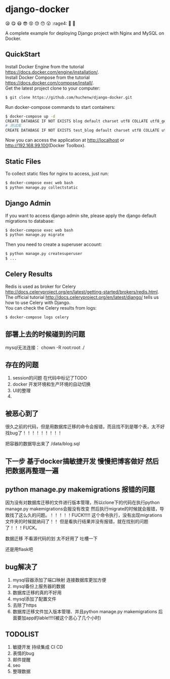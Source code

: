 # django-docker

:sleepy: :yum: :mask: :sunglasses: :dizzy_face: :sweat: :hushed: :open_mouth: :rage4: :speak_no_evil: :baby:

A complete example for deploying Django project with Nginx and MySQL on Docker.

## QuickStart
Install Docker Engine from the tutorial <https://docs.docker.com/engine/installation/>.</br>
Install Docker Compose from the tutorial <https://docs.docker.com/compose/install/>.</br>
Get the latest project clone to your computer:
```bash
$ git clone https://github.com/huchenw/django-docker.git
```
Run docker-compose commands to start containers:
```bash
$ docker-compose up -d
CREATE DATABASE IF NOT EXISTS blog default charset utf8 COLLATE utf8_general_ci;
# 测试库
CREATE DATABASE IF NOT EXISTS test_blog default charset utf8 COLLATE utf8_general_ci;
```



Now you can access the application at <http://localhost> or <http://192.168.99.100>(Docker Toolbox).</br>
## Static Files
To collect static files for nginx to access, just run:
```bash
$ docker-compose exec web bash
$ python manage.py collectstatic
```
## Django Admin
If you want to access django admin site, please apply the django default migrations to database:
```bash
$ docker-compose exec web bash
$ python manage.py migrate

```
Then you need to create a superuser account:
```bash
$ python manage.py createsuperuser
$ ...
```
## Celery Results
Redis is used as broker for Celery <http://docs.celeryproject.org/en/latest/getting-started/brokers/redis.html>.</br>
The official tutorial <http://docs.celeryproject.org/en/latest/django/> tells us how to use Celery with Django.</br>
You can check the Celery results from logs:
```bash
$ docker-compose logs celery
```

## 部署上去的时候碰到的问题
mysql无法连接： chown -R root:root ./


## 存在的问题

1. session的问题 在代码中标记了TODO
2. docker 开发环境和生产环境的自动切换
4. UI的整理
5. 

## 被恶心到了 

很久之前的代码，但是用数据库迁移的命令会报错，而且找不到是哪个表，太不好找bug了！！！！！！！！！

把容器的数据导出来了 /data/blog.sql

## 下一步  基于docker搞敏捷开发 慢慢把博客做好 然后把数据再整理一遍



## python manage.py makemigrations 报错的问题

因为没有对数据库迁移的文件进行版本管理，所以clone下的代码在执行python manage.py makemigrations会报没有改变
然后执行migrate的时候就会报错，导致找了这么久的问题。！！！！！FUCK!!!!!
这个命令执行，没有出现migrations文件夹的时候就纳闷了！！ 但是看执行结果并没有报错，就在找别的问题了！！！FUCK。

数据迁移 不看源代码的划 太不好用了 吐槽一下

还是用flask吧


## bug解决了
1. mysql容器添加了端口映射 连接数据库更加方便
2. mysql备份上服务器的数据
3. 数据库迁移的真的不好用
4. mysql添加了配置文件
5. 去除了https
6. 数据库迁移文件加入版本管理、并且python manage.py makemigrations 后面要加app的lable!!!!(被这个恶心了几个小时)


## TODOLIST

1. 敏捷开发 持续集成 CI CD
2. 表情的bug
3. 邮件提醒
4. seo
5. 整理数据